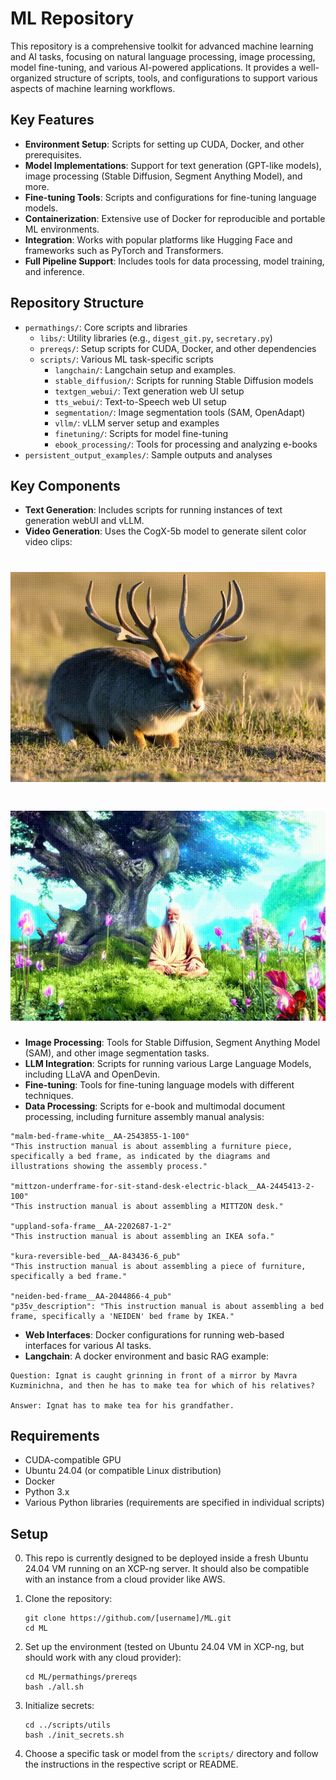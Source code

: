 # ML Repository

This repository is a comprehensive toolkit for advanced machine learning and AI tasks, focusing on natural language processing, image processing, model fine-tuning, and various AI-powered applications. It provides a well-organized structure of scripts, tools, and configurations to support various aspects of machine learning workflows.

## Key Features

- **Environment Setup**: Scripts for setting up CUDA, Docker, and other prerequisites.
- **Model Implementations**: Support for text generation (GPT-like models), image processing (Stable Diffusion, Segment Anything Model), and more.
- **Fine-tuning Tools**: Scripts and configurations for fine-tuning language models.
- **Containerization**: Extensive use of Docker for reproducible and portable ML environments.
- **Integration**: Works with popular platforms like Hugging Face and frameworks such as PyTorch and Transformers.
- **Full Pipeline Support**: Includes tools for data processing, model training, and inference.

## Repository Structure

- `permathings/`: Core scripts and libraries
  - `libs/`: Utility libraries (e.g., `digest_git.py`, `secretary.py`)
  - `prereqs/`: Setup scripts for CUDA, Docker, and other dependencies
  - `scripts/`: Various ML task-specific scripts
    - `langchain/`: Langchain setup and examples.
    - `stable_diffusion/`: Scripts for running Stable Diffusion models
    - `textgen_webui/`: Text generation web UI setup
    - `tts_webui/`: Text-to-Speech web UI setup
    - `segmentation/`: Image segmentation tools (SAM, OpenAdapt)
    - `vllm/`: vLLM server setup and examples
    - `finetuning/`: Scripts for model fine-tuning
    - `ebook_processing/`: Tools for processing and analyzing e-books
- `persistent_output_examples/`: Sample outputs and analyses

## Key Components

- **Text Generation**: Includes scripts for running instances of text generation webUI and vLLM.
- **Video Generation**: Uses the CogX-5b model to generate silent color video clips:
# ![Jackalope GIF](permathings/persistent_output_examples/a_peculiar_creature__part_rabb.gif)
# ![Shangri-La GIF](permathings/persistent_output_examples/in_the_hidden_valley_of_shangr.gif)

- **Image Processing**: Tools for Stable Diffusion, Segment Anything Model (SAM), and other image segmentation tasks.
- **LLM Integration**: Scripts for running various Large Language Models, including LLaVA and OpenDevin.
- **Fine-tuning**: Tools for fine-tuning language models with different techniques.
- **Data Processing**: Scripts for e-book and multimodal document processing, including furniture assembly manual analysis:
```
"malm-bed-frame-white__AA-2543855-1-100"
"This instruction manual is about assembling a furniture piece, specifically a bed frame, as indicated by the diagrams and illustrations showing the assembly process."

"mittzon-underframe-for-sit-stand-desk-electric-black__AA-2445413-2-100"
"This instruction manual is about assembling a MITTZON desk."

"uppland-sofa-frame__AA-2202687-1-2"
"This instruction manual is about assembling an IKEA sofa."

"kura-reversible-bed__AA-843436-6_pub"
"This instruction manual is about assembling a piece of furniture, specifically a bed frame."

"neiden-bed-frame__AA-2044866-4_pub"
"p35v_description": "This instruction manual is about assembling a bed frame, specifically a 'NEIDEN' bed frame by IKEA."
```
- **Web Interfaces**: Docker configurations for running web-based interfaces for various AI tasks.
- **Langchain**: A docker environment and basic RAG example:
```
Question: Ignat is caught grinning in front of a mirror by Mavra Kuzminichna, and then he has to make tea for which of his relatives?

Answer: Ignat has to make tea for his grandfather.
```

## Requirements

- CUDA-compatible GPU
- Ubuntu 24.04 (or compatible Linux distribution)
- Docker
- Python 3.x
- Various Python libraries (requirements are specified in individual scripts)

## Setup

0. This repo is currently designed to be deployed inside a fresh Ubuntu 24.04 VM running on an XCP-ng server. It should also be compatible with an instance from a cloud provider like AWS.

1. Clone the repository:
   ```
   git clone https://github.com/[username]/ML.git
   cd ML
   ```

2. Set up the environment (tested on Ubuntu 24.04 VM in XCP-ng, but should work with any cloud provider):
   ```
   cd ML/permathings/prereqs
   bash ./all.sh
   ```

3. Initialize secrets:
   ```
   cd ../scripts/utils
   bash ./init_secrets.sh
   ```

4. Choose a specific task or model from the `scripts/` directory and follow the instructions in the respective script or README.